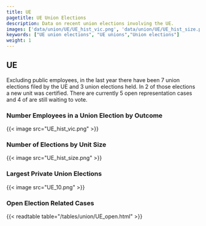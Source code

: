 ```yaml
---
title: UE
pagetitle: UE Union Elections
description: Data on recent union elections involving the UE.
images: ['data/union/UE/UE_hist_vic.png', 'data/union/UE/UE_hist_size.png', 'data/union/UE/UE_10.png']
keywords: ["UE union elections", "UE unions","Union elections"]
weight: 1
---
```

##  UE

Excluding public employees, in the last year there have been 7 union elections filed by the UE and 3 union elections held. In 2 of those elections a new unit was certified. There are currently 5 open representation cases and 4 of are still waiting to vote.

### Number Employees in a Union Election by Outcome
{{< image src="UE_hist_vic.png" >}}

### Number of Elections by Unit Size
{{< image src="UE_hist_size.png" >}}

### Largest Private Union Elections
{{< image src="UE_10.png" >}}

### Open Election Related Cases
{{< readtable table="/tables/union/UE_open.html" >}}


